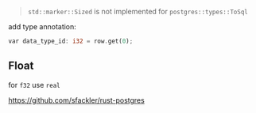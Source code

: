 >`std::marker::Sized` is not implemented for `postgres::types::ToSql`

add type annotation:

```rust
var data_type_id: i32 = row.get(0);
```

## Float

for `f32` use `real`

https://github.com/sfackler/rust-postgres

